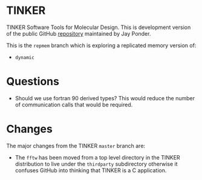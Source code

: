TINKER
======

TINKER Software Tools for Molecular Design. This is development
version of the public GitHub [repository](https://github.com/jayponder/tinker) 
maintained by Jay Ponder.

This is the `repmem` branch which is exploring a replicated memory version
of:

* `dynamic`

Questions
=========

* Should we use fortran 90 derived types? This would reduce the number
  of communication calls that would be required. 

Changes
=======

The major changes from the TINKER `master` branch are:

* The `fftw` has been moved from a top level directory in the TINKER
  distribution to live under the `thirdparty` subdirectory otherwise
  it confuses GitHub into thinking that TINKER is a C application.

